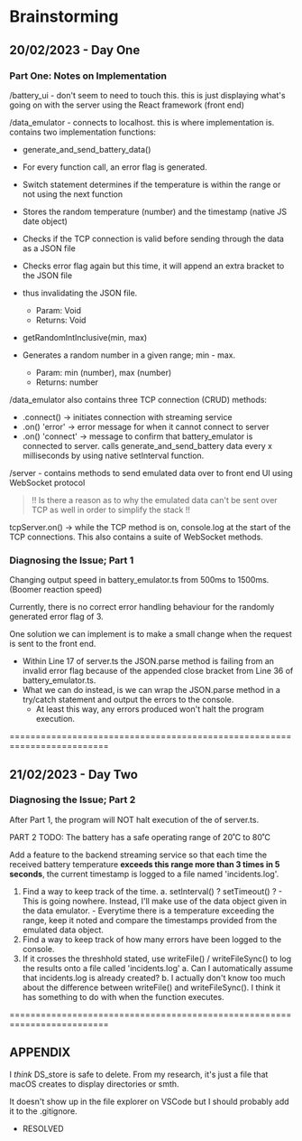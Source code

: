 # Brainstorming

## 20/02/2023 - Day One

### **Part One: Notes on Implementation**

/battery_ui - don't seem to need to touch this. this is just displaying what's going on with the server
using the React framework (front end)

/data_emulator - connects to localhost. this is where implementation is. contains two implementation functions:

- generate_and_send_battery_data()
- For every function call, an error flag is generated.
- Switch statement determines if the temperature is within the range or not using the next function
- Stores the random temperature (number) and the timestamp (native JS date object)
- Checks if the TCP connection is valid before sending through the data as a JSON file
- Checks error flag again but this time, it will append an extra bracket to the JSON file
- thus invalidating the JSON file. 
    - Param: Void
    - Returns: Void

- getRandomIntInclusive(min, max)
- Generates a random number in a given range; min - max.
    - Param: min (number), max (number)
    - Returns: number

/data_emulator also contains three TCP connection (CRUD) methods:
- .connect() -> initiates connection with streaming service
- .on() 'error' -> error message for when it cannot connect to server
- .on() 'connect' -> message to confirm that battery_emulator is connected to server. calls generate_and_send_battery data every x milliseconds by using native setInterval function.

/server - contains methods to send emulated data over to front end UI using WebSocket protocol

> !! Is there a reason as to why the emulated data can't be sent over TCP as well in order to simplify the stack !!

tcpServer.on() -> while the TCP method is on, console.log at the start of the TCP connections.
This also contains a suite of WebSocket methods.

### **Diagnosing the Issue; Part 1** 
Changing output speed in battery_emulator.ts from 500ms to 1500ms. (Boomer reaction speed)

Currently, there is no correct error handling behaviour for the randomly generated error flag of 3.

One solution we can implement is to make a small change when the request is sent to the front end.
- Within Line 17 of server.ts the JSON.parse method is failing from an invalid error flag because of the appended close bracket from Line 36 of battery_emulator.ts.
- What we can do instead, is we can wrap the JSON.parse method in a try/catch statement and output the errors to the console.
    - At least this way, any errors produced won't halt the program execution.

=========================================================================

## 21/02/2023 - Day Two

### **Diagnosing the Issue; Part 2**

After Part 1, the program will NOT halt execution of the of server.ts.

PART 2 TODO: The battery has a safe operating range of 20˚C to 80˚C

Add a feature to the backend streaming service so that each time the received battery temperature **exceeds this range more than 3 times in 5 seconds**, the current timestamp is logged to a file named 'incidents.log'.

1. Find a way to keep track of the time.
    a. setInterval() ? setTimeout() ?
        - This is going nowhere. Instead, I'll make use of the data object given in the data emulator.
        - Everytime there is a temperature exceeding the range, keep it noted and compare the timestamps provided from the emulated data object.
2. Find a way to keep track of how many errors have been logged to the console.
3. If it crosses the threshhold stated, use writeFile() / writeFileSync() to log the results onto a file called 'incidents.log'
    a. Can I automatically assume that incidents.log is already created?
    b. I actually don't know too much about the difference between writeFile() and writeFileSync(). I think it has something to do with when the function executes.


=========================================================================

## APPENDIX
I *think* DS_store is safe to delete. From my research, it's just a file that macOS creates to display directories or smth. 

It doesn't show up in the file explorer on VSCode but I should probably add it to the .gitignore.
- RESOLVED